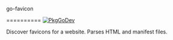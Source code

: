 go-favicon

==========
[![PkgGoDev][badge-docs]][docs]

Discover favicons for a website. Parses HTML and manifest files.

[docs]: https://pkg.go.dev/github.com/thanhpk/go-favicon
[badge-docs]: https://pkg.go.dev/github.com/thanhpk/go-favicon
